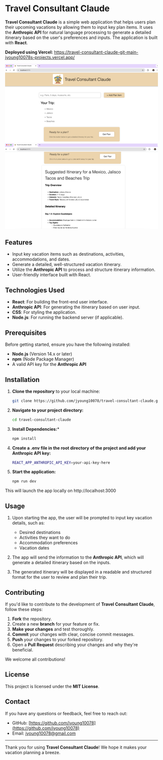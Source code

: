 # Travel Consultant Claude

**Travel Consultant Claude** is a simple web application that helps users plan their upcoming vacations by allowing them to input key plan items. It uses the **Anthropic API** for natural language processing to generate a detailed itinerary based on the user's preferences and inputs. The application is built with **React**.

**Deployed using Vercel:** https://travel-consultant-claude-git-main-jyoung10078s-projects.vercel.app/

![Main Screen](images/mainscreen.png)
![Travel Plans](images/travelplans.png)

## Features

- Input key vacation items such as destinations, activities, accommodations, and dates.
- Generate a detailed, well-structured vacation itinerary.
- Utilize the **Anthropic API** to process and structure itinerary information.
- User-friendly interface built with React.

## Technologies Used

- **React**: For building the front-end user interface.
- **Anthropic API**: For generating the itinerary based on user input.
- **CSS**: For styling the application.
- **Node.js**: For running the backend server (if applicable).
  
## Prerequisites

Before getting started, ensure you have the following installed:

- **Node.js** (Version 14.x or later)
- **npm** (Node Package Manager)
- A valid API key for the **Anthropic API**

## Installation

1. **Clone the repository** to your local machine:

   ```bash
   git clone https://github.com/jyoung10078/travel-consultant-claude.git
   ```

2. **Navigate to your project directory:**

    ```bash
    cd travel-consultant-claude
    ```

3. **Install Dependencies:***

    ```bash
    npm install
    ```

4. **Create a .env file in the root directory of the project and add your Anthropic API key:**

    ```bash
    REACT_APP_ANTHROPIC_API_KEY=your-api-key-here
    ```

5. **Start the application:**

    ```bash
    npm run dev
    ```
This will launch the app locally on http://localhost:3000

## Usage

1. Upon starting the app, the user will be prompted to input key vacation details, such as:
   - Desired destinations
   - Activities they want to do
   - Accommodation preferences
   - Vacation dates

2. The app will send the information to the **Anthropic API**, which will generate a detailed itinerary based on the inputs.

3. The generated itinerary will be displayed in a readable and structured format for the user to review and plan their trip.

## Contributing

If you'd like to contribute to the development of **Travel Consultant Claude**, follow these steps:

1. **Fork** the repository.
2. Create a new **branch** for your feature or fix.
3. **Make your changes** and test thoroughly.
4. **Commit** your changes with clear, concise commit messages.
5. **Push** your changes to your forked repository.
6. Open a **Pull Request** describing your changes and why they're beneficial.

We welcome all contributions!

## License

This project is licensed under the **MIT License**.

## Contact

If you have any questions or feedback, feel free to reach out:

- GitHub: [https://github.com/jyoung10078](https://github.com/jyoung10078)
- Email: jyoung10078@gmail.com

---

Thank you for using **Travel Consultant Claude**! We hope it makes your vacation planning a breeze.


   
